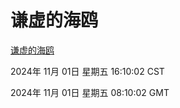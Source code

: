 # 谦虚的海鸥
[谦虚的海鸥](http://219.139.197.74:56308/qxdho/course/base/hotlink/index.php)

2024年 11月 01日 星期五 16:10:02 CST

2024年 11月 01日 星期五 08:10:02 GMT
